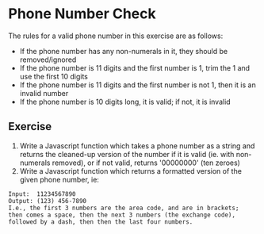 # Phone Number Check

The rules for a valid phone number in this exercise are as follows:

- If the phone number has any non-numerals in it, they should be removed/ignored
- If the phone number is 11 digits and the first number is 1, trim the 1 and use the first 10 digits
- If the phone number is 11 digits and the first number is not 1, then it is an invalid number
- If the phone number is 10 digits long, it is valid; if not, it is invalid

## Exercise

1. Write a Javascript function which takes a phone number as a string and returns the cleaned-up version of the number if it is valid (ie. with non-numerals removed), or if not valid, returns '00000000' (ten zeroes)
2. Write a Javascript function which returns a formatted version of the given phone number, ie:

```plain
Input:  11234567890
Output: (123) 456-7890
I.e., the first 3 numbers are the area code, and are in brackets;
then comes a space, then the next 3 numbers (the exchange code),
followed by a dash, then then the last four numbers.
```